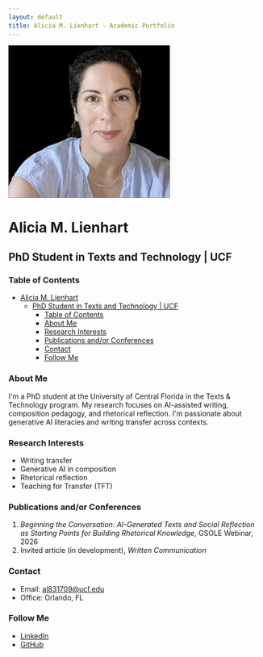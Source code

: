 ```yaml
---
layout: default
title: Alicia M. Lienhart - Academic Portfolio
---
```


![Featured Image](/assets/featured-image.jpg)

# Alicia M. Lienhart  
## PhD Student in Texts and Technology | UCF  

### Table of Contents
<!-- toc -->
- [Alicia M. Lienhart](#alicia-m-lienhart)
  - [PhD Student in Texts and Technology | UCF](#phd-student-in-texts-and-technology--ucf)
    - [Table of Contents](#table-of-contents)
    - [About Me](#about-me)
    - [Research Interests](#research-interests)
    - [Publications and/or Conferences](#publications-andor-conferences)
    - [Contact](#contact)
    - [Follow Me](#follow-me)

### About Me
I'm a PhD student at the University of Central Florida in the Texts & Technology program. My research focuses on AI-assisted writing, composition pedagogy, and rhetorical reflection. I'm passionate about generative AI literacies and writing transfer across contexts.

### Research Interests
- Writing transfer
- Generative AI in composition
- Rhetorical reflection
- Teaching for Transfer (TFT)

### Publications and/or Conferences

1. *Beginning the Conversation: AI-Generated Texts and Social Reflection as Starting Points for Building Rhetorical Knowledge*, GSOLE Webinar, 2026  
2. Invited article (in development), *Written Communication*

### Contact
- Email: al831709@ucf.edu
- Office: Orlando, FL

### Follow Me
- [LinkedIn](https://linkedin.com/in/your_linkedin_profile)
- [GitHub](https://github.com/AML1821)


